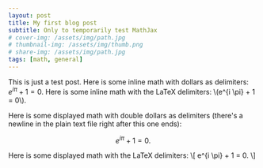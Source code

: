 ```yaml
---
layout: post
title: My first blog post
subtitle: Only to temporarily test MathJax
# cover-img: /assets/img/path.jpg
# thumbnail-img: /assets/img/thumb.png
# share-img: /assets/img/path.jpg
tags: [math, general]
---
```


This is just a test post. Here is some inline math with dollars as delimiters: $e^{i \pi} + 1 = 0$. Here is some inline math with the LaTeX delimiters: \\(e^{i \pi} + 1 = 0\\).

Here is some displayed math with double dollars as delimiters (there's a newline in the plain text file right after this one ends):

$$
e^{i \pi} + 1 = 0.
$$

Here is some displayed math with the LaTeX delimiters:
\\[
e^{i \pi} + 1 = 0.
\\]

